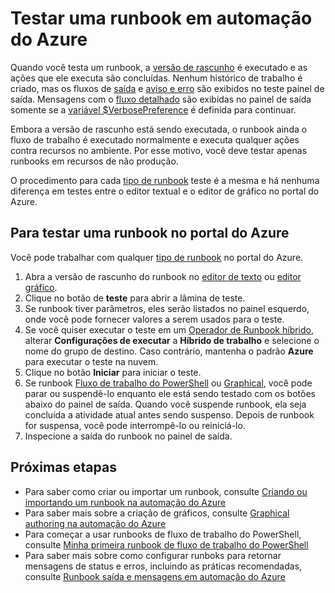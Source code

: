 <properties 
    pageTitle="Testando um runbook no Azure automação | Microsoft Azure"
    description="Antes de publicar uma runbook no Azure automação, você pode testá-lo para garantir que funciona como esperado.  Este artigo descreve como testar uma runbook e exibir sua saída."
    services="automation"
    documentationCenter=""
    authors="mgoedtel"
    manager="jwhit"
    editor="tysonn" />
<tags 
    ms.service="automation"
    ms.devlang="na"
    ms.topic="article"
    ms.tgt_pltfrm="na"
    ms.workload="infrastructure-services"
    ms.date="09/12/2016"
    ms.author="magoedte;bwren" />

# <a name="testing-a-runbook-in-azure-automation"></a>Testar uma runbook em automação do Azure
Quando você testa um runbook, a [versão de rascunho](automation-creating-importing-runbook.md#publishing-a-runbook) é executado e as ações que ele executa são concluídas. Nenhum histórico de trabalho é criado, mas os fluxos de [saída](automation-runbook-output-and-messages.md#output-stream) e [aviso e erro](automation-runbook-output-and-messages.md#message-streams) são exibidos no teste painel de saída. Mensagens com o [fluxo detalhado](automation-runbook-output-and-messages.md#message-streams) são exibidas no painel de saída somente se a [variável $VerbosePreference](automation-runbook-output-and-messages.md#preference-variables) é definida para continuar.

Embora a versão de rascunho está sendo executada, o runbook ainda o fluxo de trabalho é executado normalmente e executa qualquer ações contra recursos no ambiente. Por esse motivo, você deve testar apenas runbooks em recursos de não produção.

O procedimento para cada [tipo de runbook](automation-runbook-types.md) teste é a mesma e há nenhuma diferença em testes entre o editor textual e o editor de gráfico no portal do Azure.  


## <a name="to-test-a-runbook-in-the-azure-portal"></a>Para testar uma runbook no portal do Azure

Você pode trabalhar com qualquer [tipo de runbook](automation-runbook-types.md) no portal do Azure.

1. Abra a versão de rascunho do runbook no [editor de texto](automation-editing-a-runbook.md#Portal) ou [editor gráfico](automation-graphical-authoring-intro.md).
2. Clique no botão de **teste** para abrir a lâmina de teste.
3. Se runbook tiver parâmetros, eles serão listados no painel esquerdo, onde você pode fornecer valores a serem usados para o teste.
4. Se você quiser executar o teste em um [Operador de Runbook híbrido](automation-hybrid-runbook-worker.md), alterar **Configurações de executar** a **Híbrido de trabalho** e selecione o nome do grupo de destino.  Caso contrário, mantenha o padrão **Azure** para executar o teste na nuvem.
5. Clique no botão **Iniciar** para iniciar o teste.
6. Se runbook [Fluxo de trabalho do PowerShell](automation-runbook-types.md#powershell-workflow-runbooks) ou [Graphical](automation-runbook-types.md#graphical-runbooks), você pode parar ou suspendê-lo enquanto ele está sendo testado com os botões abaixo do painel de saída. Quando você suspende runbook, ela seja concluída a atividade atual antes sendo suspenso. Depois de runbook for suspensa, você pode interrompê-lo ou reiniciá-lo.
7. Inspecione a saída do runbook no painel de saída.


## <a name="next-steps"></a>Próximas etapas

- Para saber como criar ou importar um runbook, consulte [Criando ou importando um runbook na automação do Azure](automation-creating-importing-runbook.md)
- Para saber mais sobre a criação de gráficos, consulte [Graphical authoring na automação do Azure](automation-graphical-authoring-intro.md)
- Para começar a usar runbooks de fluxo de trabalho do PowerShell, consulte [Minha primeira runbook de fluxo de trabalho do PowerShell](automation-first-runbook-textual.md)
- Para saber mais sobre como configurar runboks para retornar mensagens de status e erros, incluindo as práticas recomendadas, consulte [Runbook saída e mensagens em automação do Azure](automation-runbook-output-and-messages.md)